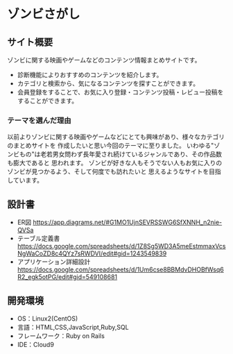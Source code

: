 # ゾンビさがし

## サイト概要
ゾンビに関する映画やゲームなどのコンテンツ情報まとめサイトです。
- 診断機能によりおすすめのコンテンツを紹介します。
- カテゴリと検索から、気になるコンテンツを探すことができます。
- 会員登録をすることで、お気に入り登録・コンテンツ投稿・レビュー投稿をすることができます。

### テーマを選んだ理由
以前よりゾンビに関する映画やゲームなどにとても興味があり、様々なカテゴリのまとめサイトを
作成したいと思い今回のテーマに至りました。
いわゆる"ゾンビもの"は老若男女問わず長年愛され続けているジャンルであり、その作品数も膨大であると
思われます。
ゾンビが好きな人もそうでない人もお気に入りのゾンビが見つかるよう、そして何度でも訪れたいと
思えるようなサイトを目指しています。

## 設計書
- ER図
<https://app.diagrams.net/#G1MO1UjnSEVRSSWG6SfXNNH_n2nie-QVSa>
- テーブル定義書
<https://docs.google.com/spreadsheets/d/1Z8Sg5WD3A5meEstmmaxVcsNgWaCoZD8c4QYz7sRWDVI/edit#gid=1243549839>
- アプリケーション詳細設計
<https://docs.google.com/spreadsheets/d/1Um6cse8BBMdvDHOBfWsq6R2_egk5otPG/edit#gid=549108681>

## 開発環境
- OS：Linux2(CentOS)
- 言語：HTML,CSS,JavaScript,Ruby,SQL
- フレームワーク：Ruby on Rails
- IDE：Cloud9

